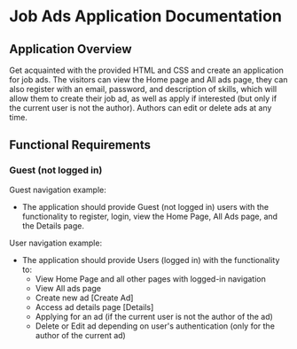# Job Ads Application Documentation

## Application Overview

Get acquainted with the provided HTML and CSS and create an application for job ads. The visitors can view the Home page and All ads page, they can also register with an email, password, and description of skills, which will allow them to create their job ad, as well as apply if interested (but only if the current user is not the author). Authors can edit or delete ads at any time.

## Functional Requirements

### Guest (not logged in)

Guest navigation example:

- The application should provide Guest (not logged in) users with the functionality to register, login, view the Home Page, All Ads page, and the Details page.

User navigation example:

- The application should provide Users (logged in) with the functionality to:
  - View Home Page and all other pages with logged-in navigation
  - View All ads page
  - Create new ad [Create Ad]
  - Access ad details page [Details]
  - Applying for an ad (if the current user is not the author of the ad)
  - Delete or Edit ad depending on user's authentication (only for the author of the current ad)
